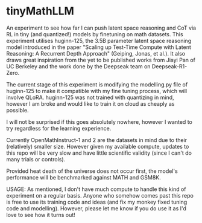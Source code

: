 # tinyMathLLM
An experiment to see how far I can push latent space reasoning and CoT via RL in tiny (and quantized!) models by finetuning on math datasets. This experiment utilises huginn-125, the 3.5B parameter latent space reasoning model introduced in the paper "Scaling up Test-Time Compute with Latent Reasoning: A Recurrent Depth Approach" (Geiping, Jonas, et al.). It also draws great inspiration from the yet to be published works from Jiayi Pan of UC Berkeley and the work done by the Deepseak team on Deepseak-R1-Zero. 

The current stage of this experiment is modifying the modelling.py file of huginn-125 to make it compatible with my fine tuning process, which will involve QLoRA. huginn-125 was not trained with quantizing in mind, however I am broke and would like to train it on cloud as cheaply as possible.

I will not be surprised if this goes absolutely nowhere, however I wanted to try regardless for the learning experience. 

Currently OpenMathInstruct-1 and 2 are the datasets in mind due to their (relatively) smaller size. However given my available compute, updates to this repo will be very slow and have little scientific validity (since I can't do many trials or controls).

Provided heat death of the universe does not occur first, the model's performance will be benchmarked against MATH and GSM8K.


USAGE: As mentioned, I don't have much compute to handle this kind of experiment on a regular basis. Anyone who somehow comes past this repo is free to use its training code and ideas (and fix my monkey fixed tuning code and modelling). However, please let me know if you do use it as I'd love to see how it turns out!
